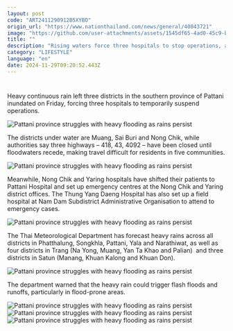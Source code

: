 ```yaml
---
layout: post
code: "ART2411290912B5XYBO"
origin_url: "https://www.nationthailand.com/news/general/40043721"
image: "https://github.com/user-attachments/assets/1545df65-4ad0-45c9-b138-8fef057da023"
title: ""
description: "Rising waters force three hospitals to stop operations, as the Thai Meteorological Department warns heavy rains will continue"
category: "LIFESTYLE"
language: "en"
date: 2024-11-29T09:20:52.443Z
---
```


# 









Heavy continuous rain left three districts in the southern province of Pattani inundated on Friday, forcing three hospitals to temporarily suspend operations.

  ![Pattani province struggles with heavy flooding as rains persist](https://github.com/user-attachments/assets/442198b9-ebd7-4588-9b8f-53f66c2435f3)

The districts under water are Muang, Sai Buri and Nong Chik, while authorities say three highways – 418, 43, 4092 – have been closed until floodwaters recede, making travel difficult for residents in five communities.

  ![Pattani province struggles with heavy flooding as rains persist](https://github.com/user-attachments/assets/ab41c48f-d4d2-4a2f-8470-d131885c0adc)

Meanwhile, Nong Chik and Yaring hospitals have shifted their patients to Pattani Hospital and set up emergency centres at the Nong Chik and Yaring district offices. The Thung Yang Daeng Hospital has also set up a field hospital at Nam Dam Subdistrict Administrative Organisation to attend to emergency cases.

  ![Pattani province struggles with heavy flooding as rains persist](https://media.nationthailand.com/uploads/images/contents/w1024/2024/11/WbD18J2sdEqO3oRwOqqL.webp?x-image-process=style/lg-webp)

The Thai Meteorological Department has forecast heavy rains across all districts in Phatthalung, Songkhla, Pattani, Yala and Narathiwat, as well as four districts in Trang (Na Yong, Muang, Yan Ta Khao and Palian)  and three districts in Satun (Manang, Khuan Kalong and Khuan Don).

  ![Pattani province struggles with heavy flooding as rains persist](https://github.com/user-attachments/assets/c4fe5910-3c10-4a94-9c9e-12920b2b654a)

The department warned that the heavy rain could trigger flash floods and runoffs, particularly in flood-prone areas.

   ![Pattani province struggles with heavy flooding as rains persist](https://github.com/user-attachments/assets/51ea679d-4da9-4aaa-8924-05b8970df42f)  ![Pattani province struggles with heavy flooding as rains persist](https://media.nationthailand.com/uploads/images/contents/w1024/2024/11/pEfppxJQUEo6W9Ale3O5.webp?x-image-process=style/lg-webp)   ![Pattani province struggles with heavy flooding as rains persist](https://github.com/user-attachments/assets/83f65d25-b443-4ed4-9f1a-7cafc6401668)

